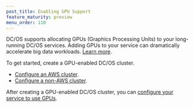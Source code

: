 ```yaml
---
post_title: Enabling GPU Support
feature_maturity: preview
menu_order: 110
---
```


DC/OS supports allocating GPUs (Graphics Processing Units) to your long-running DC/OS services. Adding GPUs to your service can dramatically accelerate big data workloads. [Learn more](http://www.nvidia.com/object/what-is-gpu-computing.html).

To get started, create a GPU-enabled DC/OS cluster.

- [Configure an AWS cluster](/docs/1.9/administration/gpu/aws-install/).
- [Configure a non-AWS cluster](/docs/1.9/administration/gpu/custom-install/).

After creating a GPU-enabled DC/OS cluster, you can [configure your service to use GPUs](/docs/1.9/usage/gpu/).

